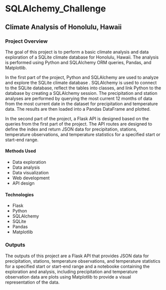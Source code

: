 # SQLAlchemy_Challenge

## Climate Analysis of Honolulu, Hawaii

### Project Overview
The goal of this project is to perform a basic climate analysis and data exploration of a SQLite climate database for Honolulu, Hawaii. The analysis is performed using Python and SQLAlchemy ORM queries, Pandas, and Matplotlib.

In the first part of the project, Python and SQLAlchemy are used to analyze and explore the SQLite climate database . SQLAlchemy is used to connect to the SQLite database, reflect the tables into classes, and link Python to the database by creating a SQLAlchemy session. The precipitation and station analyses are performed by querying the most current 12 months of data from the most current date in the dataset for precipitation and temperature data. The results are then loaded into a Pandas DataFrame and plotted.

In the second part of the project, a Flask API is designed based on the queries from the first part of the project. The API routes are designed to define the index and return JSON data for precipitation, stations, temperature observations, and temperature statistics for a specified start or start-end range.

#### Methods Used
- Data exploration
- Data analysis
- Data visualization
- Web development
- API design

#### Technologies
- Flask
- Python
- SQLAlchemy
- SQLite
- Pandas
- Matplotlib

### Outputs
The outputs of this project are a Flask API that provides JSON data for precipitation, stations, temperature observations, and temperature statistics for a specified start or start-end range and a notebooke containing the exploration and analysis, including precipitation and temperature observation data are plots using Matplotlib to provide a visual representation of the data.
